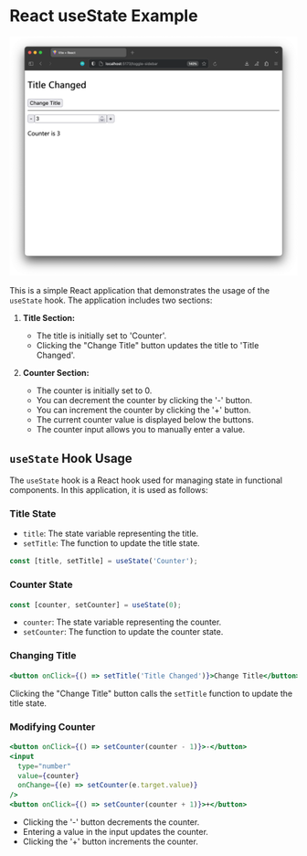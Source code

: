 # React useState Example

![Example](./public/capture/example.png)

This is a simple React application that demonstrates the usage of the `useState` hook. The application includes two sections:

1. **Title Section:**
   - The title is initially set to 'Counter'.
   - Clicking the "Change Title" button updates the title to 'Title Changed'.

2. **Counter Section:**
   - The counter is initially set to 0.
   - You can decrement the counter by clicking the '-' button.
   - You can increment the counter by clicking the '+' button.
   - The current counter value is displayed below the buttons.
   - The counter input allows you to manually enter a value.

## `useState` Hook Usage

The `useState` hook is a React hook used for managing state in functional components. In this application, it is used as follows:

### Title State

- `title`: The state variable representing the title.
- `setTitle`: The function to update the title state.
  
```jsx
const [title, setTitle] = useState('Counter');
```

### Counter State
```jsx
const [counter, setCounter] = useState(0);
```

- `counter`: The state variable representing the counter.
- `setCounter`: The function to update the counter state.

### Changing Title

```jsx
<button onClick={() => setTitle('Title Changed')}>Change Title</button>
```

Clicking the "Change Title" button calls the `setTitle` function to update the title state.

### Modifying Counter

```jsx
<button onClick={() => setCounter(counter - 1)}>-</button>
<input
  type="number"
  value={counter}
  onChange={(e) => setCounter(e.target.value)}
/>
<button onClick={() => setCounter(counter + 1)}>+</button>
```

- Clicking the '-' button decrements the counter.
- Entering a value in the input updates the counter.
- Clicking the '+' button increments the counter.
